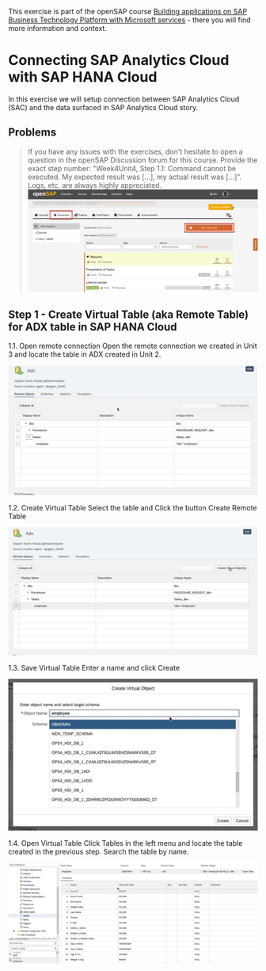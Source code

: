 
This exercise is part of the openSAP course [Building applications on SAP Business Technology Platform with Microsoft services](https://open.sap.com/courses/btpma1) - there you will find more information and context. 

# Connecting SAP Analytics Cloud with SAP HANA Cloud


In this exercise we will setup connection between SAP Analytics Cloud (SAC) and the data surfaced in SAP Analytics Cloud story. 

## Problems
> If you have any issues with the exercises, don't hesitate to open a question in the openSAP Discussion forum for this course. Provide the exact step number: "Week4Unit4, Step 1.1: Command cannot be executed. My expected result was [...], my actual result was [...]". Logs, etc. are always highly appreciated. 
 ![OpenSAP Discussion](../../images/opensap-forum.png)
 
## Step 1 - Create Virtual Table (aka Remote Table) for ADX table in SAP HANA Cloud

1.1. Open remote connection
Open the remote connection we created in Unit 3 and locate the table in ADX created in Unit 2.

![LocateTable](./images/01-locate-table.png)

1.2. Create Virtual Table
Select the table and Click the button Create Remote Table

![CreateRemoteTable](./images/02-create-remote-table.png)

1.3. Save Virtual Table
Enter a name and click Create

![SaveRemoteTable](./images/03-remote-table-name.png)

1.4. Open Virtual Table
Click Tables in the left menu and locate the table created in the previous step. Search the table by name.

![OpenRemoteTable](./images/04-virtual-table.png)


